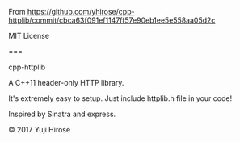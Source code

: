 From https://github.com/yhirose/cpp-httplib/commit/cbca63f091ef1147ff57e90eb1ee5e558aa05d2c 

MIT License

===

cpp-httplib

A C++11 header-only HTTP library.

It's extremely easy to setup. Just include httplib.h file in your code!

Inspired by Sinatra and express.

© 2017 Yuji Hirose

